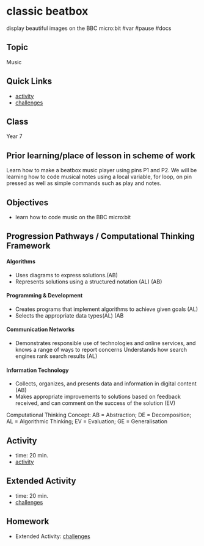 # classic beatbox 

display beautiful images on the BBC micro:bit #var #pause #docs

## Topic

Music

## Quick Links

* [activity](/microbit/lessons/classic-beatbox/activity)
* [challenges](/microbit/lessons/classic-beatbox/challenges)

## Class

Year 7

## Prior learning/place of lesson in scheme of work

Learn how to make a beatbox music player using pins P1 and P2. We will be learning how to code musical notes using a local variable, for loop, on pin pressed as well as simple commands such as play and notes.

## Objectives

* learn how to code music on the BBC micro:bit

## Progression Pathways / Computational Thinking Framework

#### Algorithms

* Uses diagrams to express solutions.(AB)
* Represents solutions using a structured notation (AL) (AB)

#### Programming & Development

* Creates programs that implement algorithms to achieve given goals (AL)
* Selects the appropriate data types(AL) (AB

#### Communication Networks

* Demonstrates responsible use of technologies and online services, and knows a range of ways to report concerns Understands how search engines rank search results (AL)

#### Information Technology

* Collects, organizes, and presents data and information in digital content (AB)
* Makes appropriate improvements to solutions based on feedback received, and can comment on the success of the solution (EV)

Computational Thinking Concept: AB = Abstraction; DE = Decomposition; AL = Algorithmic Thinking; EV = Evaluation; GE = Generalisation

## Activity

* time: 20 min.
* [activity](/microbit/lessons/classic-beatbox/activity)

## Extended Activity

* time: 20 min.
* [challenges](/microbit/lessons/classic-beatbox/challenges)

## Homework

* Extended Activity: [challenges](/microbit/lessons/classic-beatbox/challenges)

